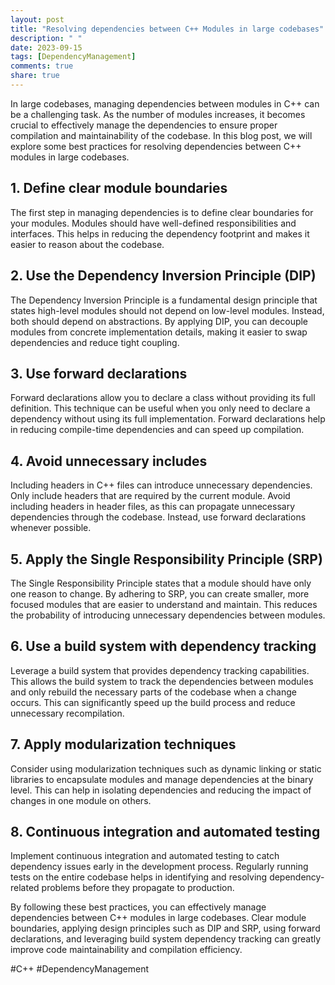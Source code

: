 ```yaml
---
layout: post
title: "Resolving dependencies between C++ Modules in large codebases"
description: " "
date: 2023-09-15
tags: [DependencyManagement]
comments: true
share: true
---
```


In large codebases, managing dependencies between modules in C++ can be a challenging task. As the number of modules increases, it becomes crucial to effectively manage the dependencies to ensure proper compilation and maintainability of the codebase. In this blog post, we will explore some best practices for resolving dependencies between C++ modules in large codebases.

## 1. Define clear module boundaries

The first step in managing dependencies is to define clear boundaries for your modules. Modules should have well-defined responsibilities and interfaces. This helps in reducing the dependency footprint and makes it easier to reason about the codebase.

## 2. Use the Dependency Inversion Principle (DIP)

The Dependency Inversion Principle is a fundamental design principle that states high-level modules should not depend on low-level modules. Instead, both should depend on abstractions. By applying DIP, you can decouple modules from concrete implementation details, making it easier to swap dependencies and reduce tight coupling.

## 3. Use forward declarations

Forward declarations allow you to declare a class without providing its full definition. This technique can be useful when you only need to declare a dependency without using its full implementation. Forward declarations help in reducing compile-time dependencies and can speed up compilation.

## 4. Avoid unnecessary includes

Including headers in C++ files can introduce unnecessary dependencies. Only include headers that are required by the current module. Avoid including headers in header files, as this can propagate unnecessary dependencies through the codebase. Instead, use forward declarations whenever possible.

## 5. Apply the Single Responsibility Principle (SRP)

The Single Responsibility Principle states that a module should have only one reason to change. By adhering to SRP, you can create smaller, more focused modules that are easier to understand and maintain. This reduces the probability of introducing unnecessary dependencies between modules.

## 6. Use a build system with dependency tracking

Leverage a build system that provides dependency tracking capabilities. This allows the build system to track the dependencies between modules and only rebuild the necessary parts of the codebase when a change occurs. This can significantly speed up the build process and reduce unnecessary recompilation.

## 7. Apply modularization techniques

Consider using modularization techniques such as dynamic linking or static libraries to encapsulate modules and manage dependencies at the binary level. This can help in isolating dependencies and reducing the impact of changes in one module on others.

## 8. Continuous integration and automated testing

Implement continuous integration and automated testing to catch dependency issues early in the development process. Regularly running tests on the entire codebase helps in identifying and resolving dependency-related problems before they propagate to production.

By following these best practices, you can effectively manage dependencies between C++ modules in large codebases. Clear module boundaries, applying design principles such as DIP and SRP, using forward declarations, and leveraging build system dependency tracking can greatly improve code maintainability and compilation efficiency.

#C++ #DependencyManagement